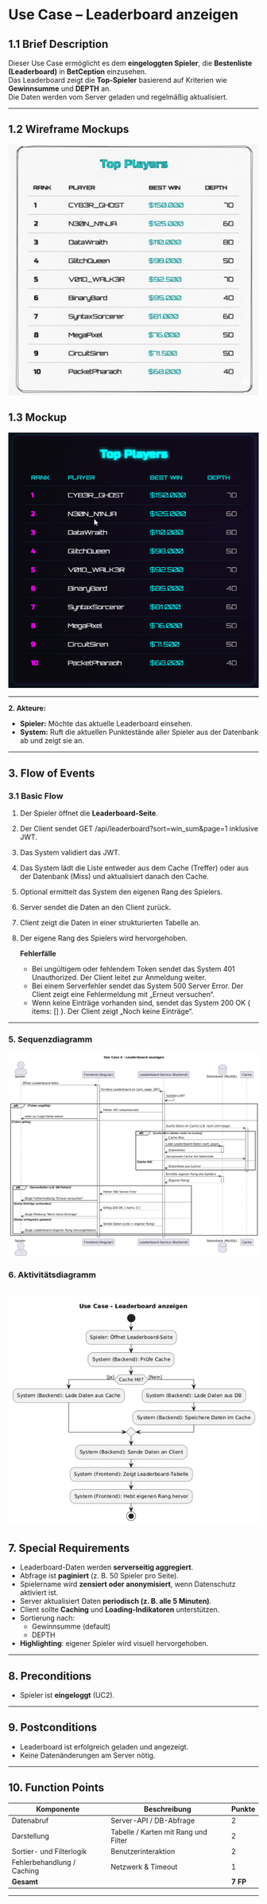 # Use Case – Leaderboard anzeigen

## 1.1 Brief Description
Dieser Use Case ermöglicht es dem **eingeloggten Spieler**, die **Bestenliste (Leaderboard)** in **BetCeption** einzusehen.  
Das Leaderboard zeigt die **Top-Spieler** basierend auf Kriterien wie **Gewinnsumme** und **DEPTH** an.  
Die Daten werden vom Server geladen und regelmäßig aktualisiert.

---
## 1.2 Wireframe Mockups
![alt text](../assets/Wireframe-mockups/Mockup-Leaderboard-wirecard.jpg)
## 1.3 Mockup
![alt text](../assets/mockups/Leadernoard-MockUp.png)

---
**2. Akteure:**  
- **Spieler:** Möchte das aktuelle Leaderboard einsehen.  
- **System:** Ruft die aktuellen Punktestände aller Spieler aus der Datenbank ab und zeigt sie an.
---

## 3. Flow of Events

### 3.1 Basic Flow
1. Der Spieler öffnet die **Leaderboard-Seite**.
2. Der Client sendet GET /api/leaderboard?sort=win_sum&page=1 inklusive JWT.
3. Das System validiert das JWT.  
4. Das System lädt die Liste entweder aus dem Cache (Treffer) oder aus der Datenbank (Miss) und aktualisiert danach den Cache.
5. Optional ermittelt das System den eigenen Rang des Spielers.
6. Server sendet die Daten an den Client zurück.  
7. Client zeigt die Daten in einer strukturierten Tabelle an.  
8. Der eigene Rang des Spielers wird hervorgehoben.

   **Fehlerfälle**
   - Bei ungültigem oder fehlendem Token sendet das System 401 Unauthorized. Der Client leitet zur Anmeldung weiter.
   - Bei einem Serverfehler sendet das System 500 Server Error. Der Client zeigt eine Fehlermeldung mit „Erneut versuchen“.
   - Wenn keine Einträge vorhanden sind, sendet das System 200 OK { items: [] }. Der Client zeigt „Noch keine Einträge“.

---

### 5. Sequenzdiagramm
![alt text](<../assets/Sequenzdiagramme/Sequenzdiagramm Leaderboard.png>)


### 6. Aktivitätsdiagramm
![alt text](<../assets/Aktivitätsdiagramme/Aktivitätsdiagramm Leaderboard.png>)
---

## 7. Special Requirements
- Leaderboard-Daten werden **serverseitig aggregiert**.  
- Abfrage ist **paginiert** (z. B. 50 Spieler pro Seite).  
- Spielername wird **zensiert oder anonymisiert**, wenn Datenschutz aktiviert ist.  
- Server aktualisiert Daten **periodisch (z. B. alle 5 Minuten)**.  
- Client sollte **Caching** und **Loading-Indikatoren** unterstützen.  
- Sortierung nach:
  - Gewinnsumme (default)
  - DEPTH
- **Highlighting**: eigener Spieler wird visuell hervorgehoben.

---

## 8. Preconditions
- Spieler ist **eingeloggt** (UC2).

---

## 9. Postconditions
- Leaderboard ist erfolgreich geladen und angezeigt.  
- Keine Datenänderungen am Server nötig.

---
<!--
### 5.1 Save changes / Sync with server
- Client sendet Anfrage `GET /api/leaderboard?sort=win_sum`  
- Server antwortet mit JSON-Array der Top-Spieler:  
```
[
  { "rank": 1, "username": "AceMaster", "xp": 5400, "level": 12, "wins": 124500 },
  { "rank": 2, "username": "CardKing", "xp": 4800, "level": 11, "wins": 115000 },
  ...
]
```
- Client zeigt eigene Position basierend auf `user_id` zusätzlich an.

---
-->
## 10. Function Points
| Komponente | Beschreibung | Punkte |
|-------------|---------------|--------|
| Datenabruf | Server-API / DB-Abfrage | 2 |
| Darstellung | Tabelle / Karten mit Rang und Filter | 2 |
| Sortier- und Filterlogik | Benutzerinteraktion | 2 |
| Fehlerbehandlung / Caching | Netzwerk & Timeout | 1 |
| **Gesamt** |  | **7 FP** |

---
<!--
## 7. Technische Hinweise
**API-Endpunkte:**
```
GET /api/leaderboard?sort={criteria}&page={n}
Authorization: Bearer <JWT>
```
**Antworten:**
```
200 OK [ { rank, username, xp, level, wins } ]
401 Unauthorized { error: "auth_required" }
500 Internal Server Error { error: "server_error" }
```

**Datenbank (Beispiel):**
```sql
SELECT username, xp, level, total_wins
FROM users
ORDER BY total_wins DESC
LIMIT 50;
```

**Client-Logik:**
- Speichert letzte Serverantwort im Cache.  
- Aktualisiert Daten automatisch alle 5 Minuten.

---
-->
